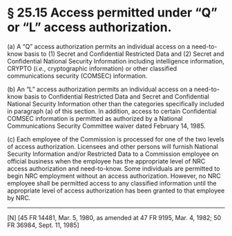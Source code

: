 # § 25.15   Access permitted under “Q” or “L” access authorization.

(a) A “Q” access authorization permits an individual access on a need-to-know basis to (1) Secret and Confidential Restricted Data and (2) Secret and Confidential National Security Information including intelligence information, CRYPTO (*i.e.*, cryptographic information) or other classified communications security (COMSEC) information.


(b) An “L” access authorization permits an individual access on a need-to-know basis to Confidential Restricted Data and Secret and Confidential National Security Information other than the categories specifically included in paragraph (a) of this section. In addition, access to certain Confidential COMSEC information is permitted as authorized by a National Communications Security Committee waiver dated February 14, 1985.


(c) Each employee of the Commission is processed for one of the two levels of access authorization. Licensees and other persons will furnish National Security Information and/or Restricted Data to a Commission employee on official business when the employee has the appropriate level of NRC access authorization and need-to-know. Some individuals are permitted to begin NRC employment without an access authorization. However, no NRC employee shall be permitted access to any classified information until the appropriate level of access authorization has been granted to that employee by NRC.



---

[N] [45 FR 14481, Mar. 5, 1980, as amended at 47 FR 9195, Mar. 4, 1982; 50 FR 36984, Sept. 11, 1985]




